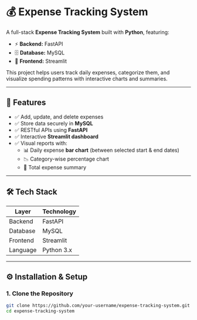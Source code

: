 # 💰 Expense Tracking System  

A full-stack **Expense Tracking System** built with **Python**, featuring:  
- ⚡ **Backend:** FastAPI  
- 🗄️ **Database:** MySQL  
- 🎨 **Frontend:** Streamlit  

This project helps users track daily expenses, categorize them, and visualize spending patterns with interactive charts and summaries.  

---

## 🚀 Features  

- ✅ Add, update, and delete expenses  
- ✅ Store data securely in **MySQL**  
- ✅ RESTful APIs using **FastAPI**  
- ✅ Interactive **Streamlit dashboard**  
- ✅ Visual reports with:  
  - 📊 Daily expense **bar chart** (between selected start & end dates)  
  - 📉 Category-wise percentage chart  
  - 📑 Total expense summary  

---

## 🛠️ Tech Stack  

| Layer     | Technology |
|-----------|------------|
| Backend   | FastAPI    |
| Database  | MySQL      |
| Frontend  | Streamlit  |
| Language  | Python 3.x |

---

## ⚙️ Installation & Setup  

### 1. Clone the Repository  
```bash
git clone https://github.com/your-username/expense-tracking-system.git
cd expense-tracking-system
